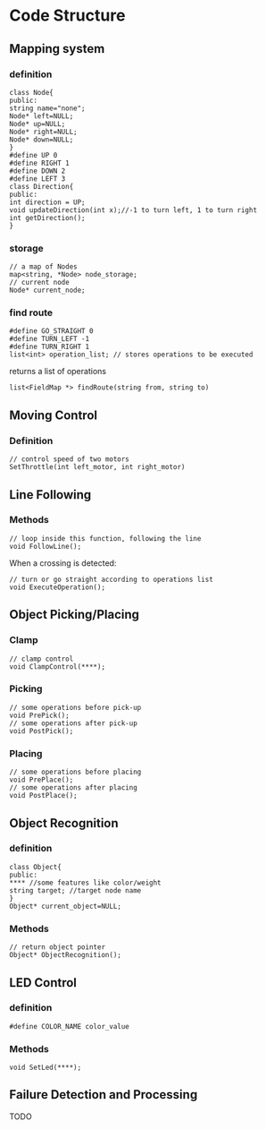 # Code Structure

## Mapping system
### definition
```
class Node{
public:
string name="none";
Node* left=NULL;
Node* up=NULL;
Node* right=NULL;
Node* down=NULL;
}
#define UP 0
#define RIGHT 1
#define DOWN 2
#define LEFT 3
class Direction{
public:
int direction = UP;
void updateDirection(int x);//-1 to turn left, 1 to turn right
int getDirection();
}
```
### storage
```
// a map of Nodes
map<string, *Node> node_storage;
// current node
Node* current_node;
```
### find route
```
#define GO_STRAIGHT 0
#define TURN_LEFT -1
#define TURN_RIGHT 1
list<int> operation_list; // stores operations to be executed
```
returns a list of operations
```
list<FieldMap *> findRoute(string from, string to)
```

## Moving Control
### Definition
```
// control speed of two motors
SetThrottle(int left_motor, int right_motor)
```
## Line Following
### Methods
```
// loop inside this function, following the line
void FollowLine();
```
When a crossing is detected:
```
// turn or go straight according to operations list
void ExecuteOperation();
```

## Object Picking/Placing
### Clamp
```
// clamp control
void ClampControl(****);
```
### Picking
```
// some operations before pick-up
void PrePick();
// some operations after pick-up
void PostPick();
```
### Placing
```
// some operations before placing
void PrePlace();
// some operations after placing
void PostPlace();
```
## Object Recognition
### definition
```
class Object{
public:
**** //some features like color/weight
string target; //target node name
}
Object* current_object=NULL;
```
### Methods
```
// return object pointer
Object* ObjectRecognition();
```

## LED Control
### definition
```
#define COLOR_NAME color_value
```
### Methods
```
void SetLed(****);
```

## Failure Detection and Processing
TODO

